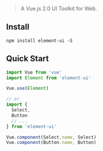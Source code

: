 <!--
 * @Author: your name
 * @Date: 2020-10-12 17:07:22
 * @LastEditTime: 2020-10-12 17:34:26
 * @LastEditors: your name
 * @Description: In User Settings Edit
 * @FilePath: \element-npm\README.md
 -->


> A Vue.js 2.0 UI Toolkit for Web.


## Install
```shell
npm install element-ui -S
```

## Quick Start
``` javascript
import Vue from 'vue'
import Element from 'element-ui'

Vue.use(Element)

// or
import {
  Select,
  Button
  // ...
} from 'element-ui'

Vue.component(Select.name, Select)
Vue.component(Button.name, Button)
```

